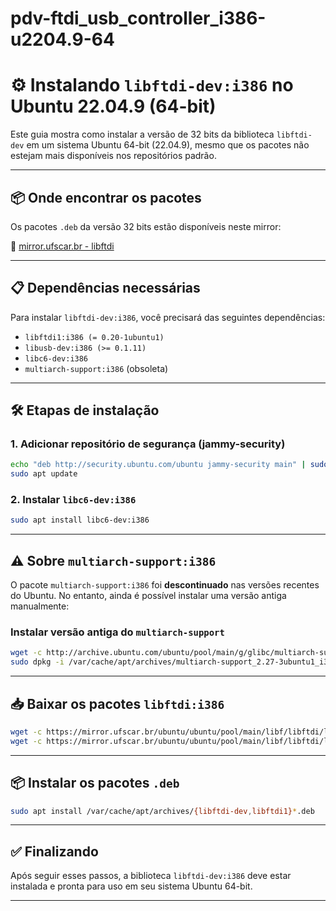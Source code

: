 # pdv-ftdi_usb_controller_i386-u2204.9-64

# ⚙️ Instalando `libftdi-dev:i386` no Ubuntu 22.04.9 (64-bit)

Este guia mostra como instalar a versão de 32 bits da biblioteca `libftdi-dev` em um sistema Ubuntu 64-bit (22.04.9), mesmo que os pacotes não estejam mais disponíveis nos repositórios padrão.

---

## 📦 Onde encontrar os pacotes

Os pacotes `.deb` da versão 32 bits estão disponíveis neste mirror:

🔗 [mirror.ufscar.br - libftdi](https://mirror.ufscar.br/ubuntu/ubuntu/pool/main/libf/libftdi/)

---

## 📋 Dependências necessárias

Para instalar `libftdi-dev:i386`, você precisará das seguintes dependências:

- `libftdi1:i386 (= 0.20-1ubuntu1)`
- `libusb-dev:i386 (>= 0.1.11)`
- `libc6-dev:i386`
- `multiarch-support:i386` (obsoleta)

---

## 🛠️ Etapas de instalação

### 1. Adicionar repositório de segurança (jammy-security)

```bash
echo "deb http://security.ubuntu.com/ubuntu jammy-security main" | sudo tee /etc/apt/sources.list.d/jammy-security.list
sudo apt update
```

### 2. Instalar `libc6-dev:i386`

```bash
sudo apt install libc6-dev:i386
```

---

## ⚠️ Sobre `multiarch-support:i386`

O pacote `multiarch-support:i386` foi **descontinuado** nas versões recentes do Ubuntu. No entanto, ainda é possível instalar uma versão antiga manualmente:

### Instalar versão antiga do `multiarch-support`

```bash
wget -c http://archive.ubuntu.com/ubuntu/pool/main/g/glibc/multiarch-support_2.27-3ubuntu1_i386.deb -P /var/cache/apt/archives/
sudo dpkg -i /var/cache/apt/archives/multiarch-support_2.27-3ubuntu1_i386.deb
```

---

## 📥 Baixar os pacotes `libftdi:i386`

```bash
wget -c https://mirror.ufscar.br/ubuntu/ubuntu/pool/main/libf/libftdi/libftdi-dev_0.20-1ubuntu1_i386.deb -P /var/cache/apt/archives/
wget -c https://mirror.ufscar.br/ubuntu/ubuntu/pool/main/libf/libftdi/libftdi1_0.20-1ubuntu1_i386.deb -P /var/cache/apt/archives/
```

---

## 📦 Instalar os pacotes `.deb`

```bash
sudo apt install /var/cache/apt/archives/{libftdi-dev,libftdi1}*.deb
```

---

## ✅ Finalizando

Após seguir esses passos, a biblioteca `libftdi-dev:i386` deve estar instalada e pronta para uso em seu sistema Ubuntu 64-bit.

---
